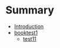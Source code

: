 # Summary

* [Introduction](README.md)
* [booktest1](booktest1.md)
    * [test11](booktest1/test11.md)

